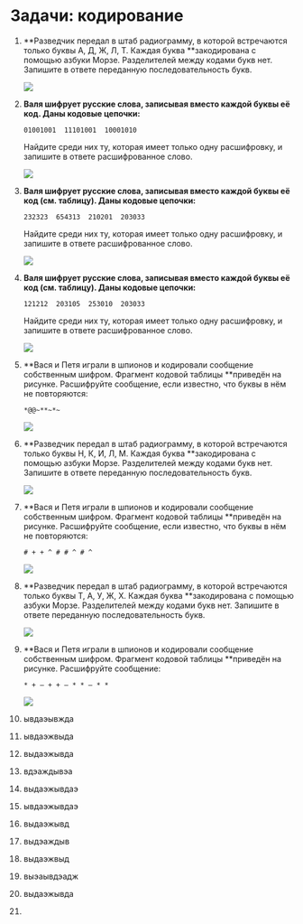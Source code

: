 # Задачи: кодирование

1. **Разведчик передал в штаб радиограмму, в которой встречаются только буквы А, Д, Ж, Л, Т. Каждая буква **закодирована с помощью азбуки Морзе. Разделителей между кодами букв нет. Запишите в ответе переданную последовательность букв.

   ![](http://kpolyakov.spb.ru/cms/images/710.gif)

2. **Валя шифрует русские слова, записывая вместо каждой буквы её код. Даны кодовые цепочки:**

   ```
   01001001  11101001  10001010
   ```

   Найдите среди них ту, которая имеет только одну расшифровку, и запишите в ответе расшифрованное слово.

   ![](http://kpolyakov.spb.ru/cms/images/711.gif)

3. **Валя шифрует русские слова, записывая вместо каждой буквы её код \(см. таблицу\). Даны кодовые цепочки:**

   ```
   232323  654313  210201  203033
   ```

   Найдите среди них ту, которая имеет только одну расшифровку, и запишите в ответе расшифрованное слово.

   ![](http://kpolyakov.spb.ru/cms/images/713.gif)

4. **Валя шифрует русские слова, записывая вместо каждой буквы её код \(см. таблицу\). Даны кодовые цепочки:**

   ```
   121212  203105  253010  203033
   ```

   Найдите среди них ту, которая имеет только одну расшифровку, и запишите в ответе расшифрованное слово.

   ![](http://kpolyakov.spb.ru/cms/images/714.gif)

5. **Вася и Петя играли в шпионов и кодировали сообщение собственным шифром. Фрагмент кодовой таблицы **приведён на рисунке. Расшифруйте сообщение, если известно, что буквы в нём не повторяются:

   ```
   *@@~**~*~
   ```

   ![](http://kpolyakov.spb.ru/cms/images/715.gif)

6. **Разведчик передал в штаб радиограмму, в которой встречаются только буквы Н, К, И, Л, М. Каждая буква **закодирована с помощью азбуки Морзе. Разделителей между кодами букв нет. Запишите в ответе переданную последовательность букв.

   ![](http://kpolyakov.spb.ru/cms/images/716.gif)

7. **Вася и Петя играли в шпионов и кодировали сообщение собственным шифром. Фрагмент кодовой таблицы **приведён на рисунке. Расшифруйте сообщение, если известно, что буквы в нём не повторяются:

   ```
   # + + ^ # # ^ # ^
   ```

   ![](http://kpolyakov.spb.ru/cms/images/717.gif)

8. **Разведчик передал в штаб радиограмму, в которой встречаются только буквы Т, А, У, Ж, Х. Каждая буква **закодирована с помощью азбуки Морзе. Разделителей между кодами букв нет. Запишите в ответе переданную последовательность букв.

   ![](http://kpolyakov.spb.ru/cms/images/718.gif)

9. **Вася и Петя играли в шпионов и кодировали сообщение собственным шифром. Фрагмент кодовой таблицы **приведён на рисунке. Расшифруйте сообщение:

   ```
   * + – + + – * * – * *
   ```

   ![](http://kpolyakov.spb.ru/cms/images/719.gif)

10. ывдаэывжда
11. ывдаэжвыда
12. выдаэжывда
13. вдэаждывэа
14. выдаэжывдаэ
15. ывдаэжывдаэ
16. выдаэжывд
17. выдэаждыв
18. выдаэжвыд
19. выэаывдэадж
20. выдаэжывда
21. 


